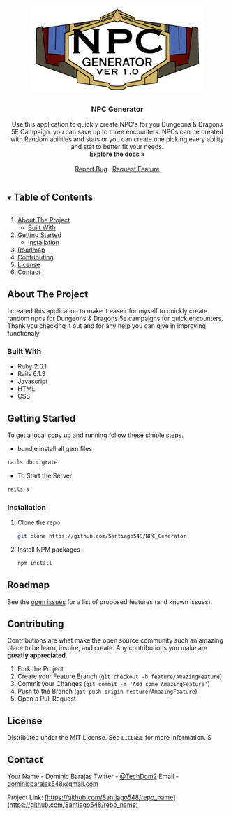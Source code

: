 
<!-- PROJECT LOGO -->
<br />
<p align="center">
  <a href="https://github.com/Santiago548/repo_name">
    <img src="frontend/images/npclogo.png" alt="Logo" width="400" height="200">
  </a>

  <h3 align="center">NPC Generator</h3>

  <p align="center">
    Use this application to quickly create NPC's for you Dungeons & Dragons 5E Campaign. you can save up to three encounters. NPCs can be created with Random abilities and stats or you can create one picking every ability and stat to better fit your needs.
    <br />
    <a href="https://github.com/Santiago548/NPC_Generator"><strong>Explore the docs »</strong></a>
    <br />
    <br />
    <!-- <a href="https://github.com/Santiago548/NPC_Generator">View Demo</a>
    · -->
    <a href="https://github.com/Santiago548/NPC_Generator/issues">Report Bug</a>
    ·
    <a href="https://github.com/Santiago548/NPC_Generator/issues">Request Feature</a>
  </p>
</p>



<!-- TABLE OF CONTENTS -->
<details open="open">
  <summary><h2 style="display: inline-block">Table of Contents</h2></summary>
  <ol>
    <li>
      <a href="#about-the-project">About The Project</a>
      <ul>
        <li><a href="#built-with">Built With</a></li>
      </ul>
    </li>
    <li>
      <a href="#getting-started">Getting Started</a>
      <ul>
        <li><a href="#installation">Installation</a></li>
      </ul>
    </li>
    <li><a href="#roadmap">Roadmap</a></li>
    <li><a href="#contributing">Contributing</a></li>
    <li><a href="#license">License</a></li>
    <li><a href="#contact">Contact</a></li>
  </ol>
</details>



<!-- ABOUT THE PROJECT -->
## About The Project
I created this application to make it easeir for myself to quickly create random npcs for Dungeons & Dragons 5e campaigns for quick encounters. 
Thank you checking it out and for any help you can give in improving functionaly. 

### Built With

* []()Ruby 2.6.1
* []()Rails 6.1.3
* []()Javascript
* []()HTML
* []()CSS



<!-- GETTING STARTED -->
## Getting Started

To get a local copy up and running follow these simple steps.
* []()bundle install all gem files
```sh
rails db:migrate
```
* []() To Start the Server
```sh
rails s
```
### Installation

1. Clone the repo
   ```sh
   git clone https://github.com/Santiago548/NPC_Generator
   ```
2. Install NPM packages
   ```sh
   npm install
   ```

<!-- ROADMAP -->
## Roadmap

See the [open issues](https://github.com/Santiago548/repo_name/issues) for a list of proposed features (and known issues).



<!-- CONTRIBUTING -->
## Contributing

Contributions are what make the open source community such an amazing place to be learn, inspire, and create. Any contributions you make are **greatly appreciated**.

1. Fork the Project
2. Create your Feature Branch (`git checkout -b feature/AmazingFeature`)
3. Commit your Changes (`git commit -m 'Add some AmazingFeature'`)
4. Push to the Branch (`git push origin feature/AmazingFeature`)
5. Open a Pull Request



<!-- LICENSE -->
## License

Distributed under the MIT License. See `LICENSE` for more information.
S
<!-- CONTACT -->
## Contact

Your Name - Dominic Barajas
Twitter - [@TechDom2](https://twitter.com/TechDom2) 
Email - dominicbarajas548@gmail.com 

Project Link: [https://github.com/Santiago548/repo_name](https://github.com/Santiago548/repo_name)
